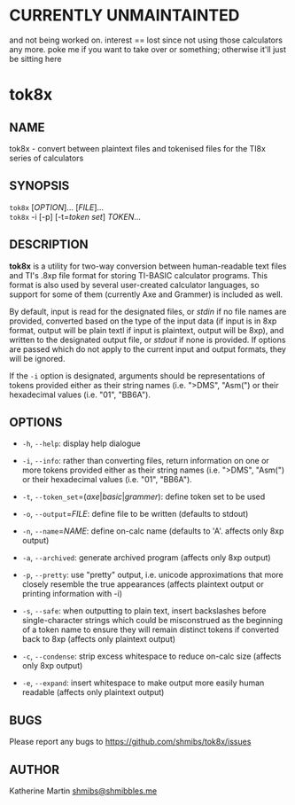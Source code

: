 # CURRENTLY UNMAINTAINTED

and not being worked on. interest == lost since not using those calculators any
more. poke me if you want to take over or something; otherwise it'll just be
sitting here

tok8x
=====

NAME
----

tok8x - convert between plaintext files and tokenised files for the TI8x series
of calculators

## SYNOPSIS

`tok8x` [<var>OPTION</var>]... [<var>FILE</var>]...<br>
`tok8x` -i [-p] [-t=<var>token set</var>] <var>TOKEN</var>...

## DESCRIPTION

**tok8x** is a utility for two-way conversion between human-readable text files
and TI's .8xp file format for storing TI-BASIC calculator programs. This format
is also used by several user-created calculator languages, so support for some
of them (currently Axe and Grammer) is included as well.

By default, input is read for the designated files, or <var>stdin</var> if no file names
are provided, converted based on the type of the input data (if input is in 8xp
format, output will be plain textl if input is plaintext, output will be 8xp),
and written to the designated output file, or <var>stdout</var> if none is provided. If
options are passed which do not apply to the current input and output formats,
they will be ignored.

If the `-i` option is designated, arguments should be representations of tokens
provided either as their string names (i.e. ">DMS", "Asm(") or their hexadecimal
values (i.e. "01", "BB6A").

## OPTIONS
  * `-h`, `--help`:
    display help dialogue

  * `-i`, `--info`:
    rather than converting files, return information on one or more tokens
    provided either as their string names (i.e. ">DMS", "Asm(") or their
    hexadecimal values (i.e. "01", "BB6A").

  * `-t`, `--token_set`=(<var>axe</var>|<var>basic</var>|<var>grammer</var>):
    define token set to be used

  * `-o`, `--output`=<var>FILE</var>:
    define file to be written (defaults to stdout)

  * `-n`, `--name`=<var>NAME</var>:
    define on-calc name (defaults to 'A'. affects only 8xp output)

  * `-a`, `--archived`:
    generate archived program (affects only 8xp output)

  * `-p`, `--pretty`:
    use "pretty" output, i.e. unicode approximations that more closely resemble
    the true appearances (affects plaintext output or printing information with
    -i)

  * `-s`, `--safe`:
    when outputting to plain text, insert backslashes before single-character
    strings which could be misconstrued as the beginning of a token name to
    ensure they will remain distinct tokens if converted back to 8xp (affects
    only plaintext output)

  * `-c`, `--condense`:
    strip excess whitespace to reduce on-calc size (affects only 8xp output)

  * `-e`, `--expand`:
    insert whitespace to make output more easily human readable (affects only
    plaintext output)

## BUGS

Please report any bugs to https://github.com/shmibs/tok8x/issues

## AUTHOR

Katherine Martin <shmibs@shmibbles.me>

